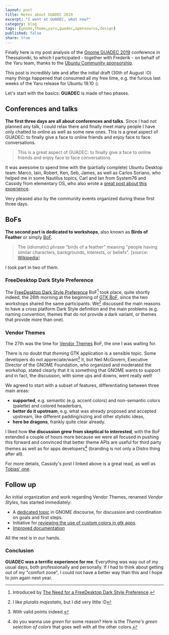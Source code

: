 ```yaml
---
layout: post
title: Notes about GUADEC 2019
excerpt: "I went at GUADEC, what now?"
category: blog
tags: [gnome,theme,yaru,guadec,opensource,design]
published: false
share: true
---
```



Finally here is my post analysis of the [Gnome GUADEC 2019](https://2019.guadec.org/) conference in Thessaloníki, to which I participated - together with Frederik - on behalf of the Yaru team, thanks to the [Ubuntu Community sponsorship](https://clobrano.github.io/blog/i-am-going-to-guadec/).

This post is incredibly late and after the initial draft (30th of August :O) many things happened that consumed all my free time, e.g. the furious last weeks of the Yaru release for Ubuntu 19.10 :).


Let's start with the basics: **GUADEC** is made of two phases.

## Conferences and talks

**The first three days are all about conferences and talks**. Since I had not planned any talk, I could relax there and finally meet many people I have only chatted to online as well as some new ones. This is a great aspect of GUADEC: to finally give a face to online friends and enjoy face to face conversations.

> This is a great aspect of GUADEC: to finally give a face to online friends and enjoy face to face conversations.

It was awesome to spend time with the (partially complete) Ubuntu Desktop team: Marco, Iain, Robert, Ken, Seb, James, as well as Carlos Soriano, who helped me in some Nautilus topics, Carl and Ian from System76 and Cassidy from elementary OS, who also wrote a [great post about this experience](https://blog.elementary.io/elementary-at-guadec-2019/).

Very pleased also by the community events organized during these first three days.

## BoFs

**The second part is dedicated to workshops**, also known as **Birds of Feather** or simply [BoF](https://schedule.guadec.org/bofs).

> The (idiomatic) phrase "birds of a feather" meaning "people having similar characters, backgrounds, interests, or beliefs".
[source: [Wikipedia](https://en.wikipedia.org/wiki/Birds_of_a_feather_(computing))]

 I took part in two of them.

### FreeDesktop Dark Style Preference

The [FreeDesktop Dark Style Preference](https://schedule.guadec.org/bofs/194) BoF[^2] took place, quite shortly indeed, the 26th morning at the beginning of [GTK BoF](https://schedule.guadec.org/bofs/197), since the two workshops shared the same participants. We[^1] discussed the main reasons to have a cross platform Dark Style definition and the main problems (e.g. naming convention, themes that do not provide a dark variant, or themes that provide more than one).

### Vendor Themes

The 27th was the time for [Vendor Themes](https://schedule.guadec.org/bofs/314) BoF, the one I was waiting for. 

There is no doubt that *theming* GTK application is a sensible topic. Some developers do not appreciate/want[^3] it, but Neil McGovern, Executive Director of the GNOME Foundation, who organized and moderated the workshop, stated clearly that it is something that GNOME wants to support and in fact, the discussion, with some ups and downs, went really well!

We agreed to start with a subset of features, differentiating between three main areas:

- **supported**, e.g. semantic (e.g. accent colors) and non-semantic colors (palette) and colored headerbars,
- **better do it upstream**, e.g. what was already proposed and accepted upstream, like different padding/sizing and other stylistic ideas,
- **here be dragons**, frankly quite clear already.


I liked how **the discussion grew from skeptical to interested**, with the BoF extended a couple of hours more because we were all focused in pushing this forward and convinced that better theme APIs are useful for third party themes as well as for apps developers[^4] (branding is not only a Distro thing after all).

For more details, Cassidy's post I linked above is a great read, as well as [Tobias' one](https://blogs.gnome.org/tbernard/2019/09/05/guadec-2019/).

## Follow up

An initial organization and work regarding Vendor Themes, renamed *Vendor Styles*, has started immediately:

- A [dedicated topic](https://discourse.gnome.org/t/gtk-adwaita-and-vendor-styles/1641) in GNOME discourse, for discussion and coordination on goals and first steps.
- Initiative for [reviewing the use of custom colors in gtk apps](https://gitlab.gnome.org/GNOME/Initiatives/issues/11).
- [Improved documentation](https://gitlab.gnome.org/GNOME/gtk/commits/wip/jimmac/document-public-colors) 

All the rest is in our hands.

### Conclusion

**GUADEC was a terrific experience for me**. Everything was way out of my usual days, both professionally and personally. If I had to think about getting out of my "comfort zone", I could not have a better way than this and I hope to join again next year.


[^1]: I like *pluralis majestatis*, but I did very little :D
[^2]: Introduced by [The Need for a FreeDesktop Dark Style Preference](https://www.youtube.com/watch?v=gi_3b81eBUE).
[^3]: With valid points indeed.
[^4]: do you wanna use *green* for some reason? Here is the *Theme's green selection of colors* that goes well with all the other colors.
